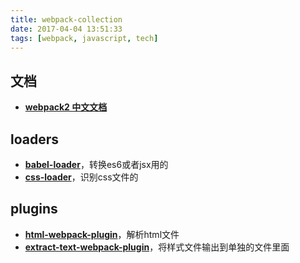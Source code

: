 ```yaml
---
title: webpack-collection
date: 2017-04-04 13:51:33
tags: [webpack, javascript, tech]
---
```


## 文档
* **[webpack2 中文文档](https://doc.webpack-china.org/)**

## loaders
* **[babel-loader](https://github.com/babel/babel-loader)**，转换es6或者jsx用的
* **[css-loader](https://github.com/webpack-contrib/css-loader)**，识别css文件的

## plugins
* **[html-webpack-plugin](https://github.com/jantimon/html-webpack-plugin)**，解析html文件
* **[extract-text-webpack-plugin](https://github.com/webpack-contrib/extract-text-webpack-plugin)**，将样式文件输出到单独的文件里面
